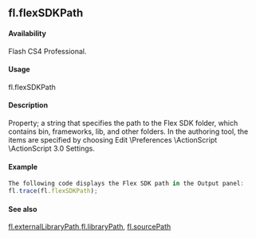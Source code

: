 ## fl.flexSDKPath

#### Availability

Flash CS4 Professional.

#### Usage

fl.flexSDKPath

#### Description

Property; a string that specifies the path to the Flex SDK folder, which contains bin, frameworks, lib, and other folders. In the authoring tool, the items are specified by choosing Edit \Preferences \ActionScript \ActionScript 3.0 Settings.

#### Example

```javascript
The following code displays the Flex SDK path in the Output panel:
fl.trace(fl.flexSDKPath);

```
#### See also

[fl.externalLibraryPath](#_bookmark479),[fl.libraryPath](#_bookmark500), [fl.sourcePath](#_bookmark543)
